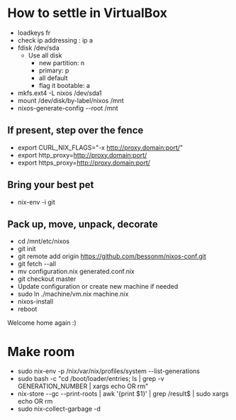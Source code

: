# How to settle in VirtualBox

* loadkeys fr
* check ip addressing : ip a
* fdisk /dev/sda
  * Use all disk
    * new partition: n
    * primary: p
    * all default
    * flag it bootable: a
* mkfs.ext4 -L nixos /dev/sda1
* mount /dev/disk/by-label/nixos /mnt
* nixos-generate-config --root /mnt

## If present, step over the fence
* export CURL_NIX_FLAGS="-x http://proxy.domain:port/"
* export http_proxy=http://proxy.domain:port/
* export https_proxy=http://proxy.domain:port/

## Bring your best pet
* nix-env -i git

## Pack up, move, unpack, decorate
* cd /mnt/etc/nixos
* git init
* git remote add origin https://github.com/bessonm/nixos-conf.git
* git fetch --all
* mv configuration.nix generated.conf.nix
* git checkout master
* Update configuration or create new machine if needed
* sudo ln ./machine/vm.nix machine.nix
* nixos-install
* reboot

Welcome home again :)


# Make room

* sudo nix-env -p /nix/var/nix/profiles/system --list-generations
* sudo bash -c "cd /boot/loader/entries; ls | grep -v GENERATION_NUMBER | xargs echo OR rm"
* nix-store --gc --print-roots | awk '{print $1}' | grep /result$ | sudo xargs echo OR rm
* sudo nix-collect-garbage -d
